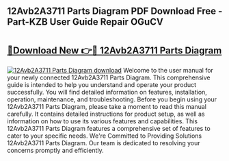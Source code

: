 ## 12Avb2A3711 Parts Diagram PDF Download Free - Part-KZB User Guide Repair OGuCV

# <h2><a href="http://dfhmxxb.blite.top/?on=12Avb2A3711+Parts+Diagram">🔗Download New 👉🔴 12Avb2A3711 Parts Diagram</a></h2>

[![12Avb2A3711 Parts Diagram download](https://i.imgur.com/lujVjoI.png)](http://dfhmxxb.blite.top/?on=12Avb2A3711+Parts+Diagram)
Welcome to the user manual for your newly connected 12Avb2A3711 Parts Diagram. This comprehensive guide is intended to help you understand and operate your product successfully. You will find detailed information on features, installation, operation, maintenance, and troubleshooting. Before you begin using your 12Avb2A3711 Parts Diagram, please take a moment to read this manual carefully. It contains detailed instructions for product setup, as well as information on how to use its various features and capabilities. This 12Avb2A3711 Parts Diagram features a comprehensive set of features to cater to your specific needs. We're Committed to Providing Solutions 12Avb2A3711 Parts Diagram. Our team is dedicated to resolving your concerns promptly and efficiently.
